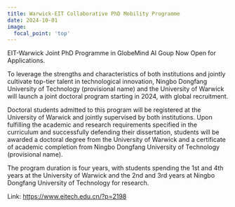 ```yaml
---
title: Warwick-EIT Collaborative PhD Mobility Programme
date: 2024-10-01
image:
  focal_point: 'top'
---
```


EIT-Warwick Joint PhD Programme in GlobeMind AI Goup  Now Open for Applications.

<!--more-->

To leverage the strengths and characteristics of both institutions and jointly cultivate top-tier talent in technological innovation, Ningbo Dongfang University of Technology (provisional name) and the University of Warwick will launch a joint doctoral program starting in 2024, with global recruitment. 

Doctoral students admitted to this program will be registered at the University of Warwick and jointly supervised by both institutions. Upon fulfilling the academic and research requirements specified in the curriculum and successfully defending their dissertation, students will be awarded a doctoral degree from the University of Warwick and a certificate of academic completion from Ningbo Dongfang University of Technology (provisional name). 

The program duration is four years, with students spending the 1st and 4th years at the University of Warwick and the 2nd and 3rd years at Ningbo Dongfang University of Technology for research.

Link: https://www.eitech.edu.cn/?p=2198
